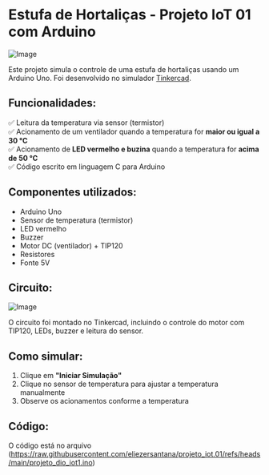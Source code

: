 # Estufa de Hortaliças - Projeto IoT 01 com Arduino

![Image](https://github.com/user-attachments/assets/ff764d77-1e92-4c5f-9d62-b2f7e7e87e10)

Este projeto simula o controle de uma estufa de hortaliças usando um Arduino Uno. Foi desenvolvido no simulador [Tinkercad](https://www.tinkercad.com/).

## Funcionalidades:

✅ Leitura da temperatura via sensor (termistor)  
✅ Acionamento de um ventilador quando a temperatura for **maior ou igual a 30 °C**  
✅ Acionamento de **LED vermelho e buzina** quando a temperatura for **acima de 50 °C**  
✅ Código escrito em linguagem C para Arduino  

## Componentes utilizados:

- Arduino Uno
- Sensor de temperatura (termistor)
- LED vermelho
- Buzzer
- Motor DC (ventilador) + TIP120
- Resistores
- Fonte 5V

## Circuito:

![Image](https://github.com/user-attachments/assets/e25658f4-0525-4051-948b-1c495d266287)

O circuito foi montado no Tinkercad, incluindo o controle do motor com TIP120, LEDs, buzzer e leitura do sensor.

## Como simular:

1. Clique em **"Iniciar Simulação"**
2. Clique no sensor de temperatura para ajustar a temperatura manualmente
3. Observe os acionamentos conforme a temperatura

## Código:

O código está no arquivo (https://raw.githubusercontent.com/eliezersantana/projeto_iot.01/refs/heads/main/projeto_dio_iot1.ino)
